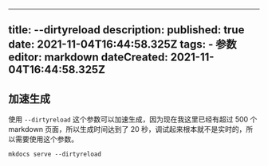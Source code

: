 
---
title: --dirtyreload
description:
published: true
date: 2021-11-04T16:44:58.325Z
tags:
    - 参数
editor: markdown
dateCreated: 2021-11-04T16:44:58.325Z
---

## 加速生成

使用 `--dirtyreload` 这个参数可以加速生成，因为现在我这里已经有超过 500 个 markdown 页面，所以生成时间达到了 20 秒，调试起来根本就不是实时的，所以需要使用这个参数。

```shell
mkdocs serve --dirtyreload
```

